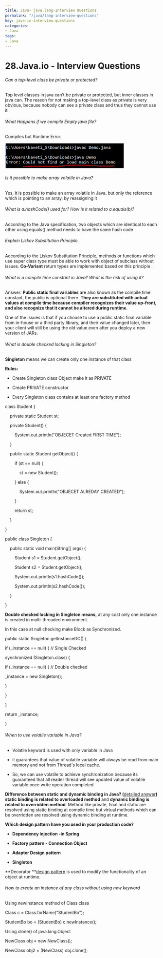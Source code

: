 ```yaml
---
title: Java- java.lang-Interview Questions
permalink: "/java/lang-interview-questions"
key: java-io-interview-questions
categories:
- Java
tags:
- Java
---
```


28.Java.io - Interview Questions 
=================================

###### Can a top-level class be private or protected?

Top level classes in java can’t be private or protected, but inner classes in
java can. The reason for not making a top-level class as private is very
obvious, because nobody can see a private class and thus they cannot use it

###### What Happens if we compile Empty java file?

Compiles but Runtime Error.

![](media/539858d3e49c4d31fc94353e31ff3f58.png)

###### Is it possible to make array volatile in Java?

Yes, it is possible to make an array volatile in Java, but only the reference
which is pointing to an array, by reassigning it

###### What is a.hashCode() used for? How is it related to a.equals(b)?

According to the Java specification, two objects which are identical to each
other using equals() method needs to have the same hash code

###### Explain Liskov Substitution Principle.

According to the Liskov Substitution Principle, methods or functions which use
super class type must be able to work with object of subclass without issues.
**Co-Variant** return types are implemented based on this principle .

###### What is a compile time constant in Java? What is the risk of using it?

Answer: **Public static final variables** are also known as the compile time
constant, the public is optional there. **They are substituted with actual
values at compile time because compiler recognizes their value up-front, and
also recognize that it cannot be altered during runtime**.

One of the issues is that if you choose to use a public static final variable
from in-house or a third party library, and their value changed later, then your
client will still be using the old value even after you deploy a new version of
JARs.

###### What is double checked locking in Singleton?

**Singleton** means we can create only one instance of that class

**Rules:**

-   Create Singleton class Object make it as PRIVATE

-   Create PRIVATE constructor

-   Every Singleton class contains at least one factory method

class Student {

    private static Student st;

    private Student() {

        System.out.println("OBJECET Created FIRST TIME");

    }

    public static Student getObject() {

        if (st == null) {

            st = new Student();

        } else {

            System.out.println("OBJECET ALREDAY CREATED");

        }

        return st;

    }

} 

public class Singleton {

    public static void main(String[] args) {

        Student s1 = Student.getObject();

        Student s2 = Student.getObject();

        System.out.println(s1.hashCode());

        System.out.println(s2.hashCode());

    }

}

**Double checked locking in Singleton means,** at any cost only one instance is
created in multi-threaded environment.

In this case at null checking make Block as Synchronized.

public static Singleton getInstanceDC() {

if (_instance == null) { // Single Checked

synchronized (Singleton.class) {

if (_instance == null) { // Double checked

\_instance = new Singleton();

}

}

}

return \_instance;

}

###### When to use volatile variable in Java?

-   Volatile keyword is used with only variable in Java

-   it guarantees that value of volatile variable will always be read from main
    memory and not from Thread's local cache.

-   So, we can use volatile to achieve synchronization because its guaranteed
    that all reader thread will see updated value of volatile variable once
    write operation completed

**Difference between static and dynamic binding in Java? (**[detailed
answer](http://java67.blogspot.sg/2014/02/static-vs-dynamic-binding-in-java.html)**)**  
**static binding is related to overloaded method** and **dynamic binding is
related to overridden method**. Method like private, final and static are
resolved using static binding at compile time but virtual methods which can be
overridden are resolved using dynamic binding at runtime.

**Which design pattern have you used in your production code?**

-   **Dependency injection -in Spring**

-   **Factory pattern - Connection Object**

-   **Adapter Design pattern**

-   **Singleton**

**Decorator **[design
pattern](https://www.journaldev.com/1827/java-design-patterns-example-tutorial) is
used to modify the functionality of an object at runtime.

###### How to create an instance of any class without using new keyword

Using newInstance method of Class class

Class c = Class.forName("StudentBo");

StudentBo bo = (StudentBo) c.newInstance();

Using clone() of java.lang.Object

NewClass obj = new NewClass();

NewClass obj2 = (NewClass) obj.clone();
